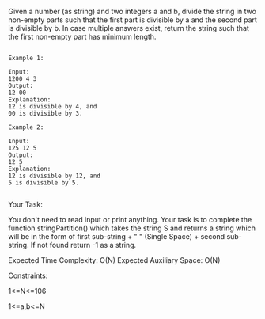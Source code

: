 Given a number (as string) and two integers a and b, divide the string in two non-empty parts such that the first part is divisible by a and the second part is divisible by b. In case multiple answers exist, return the string such that the first non-empty part has minimum length.

 ```

Example 1:

Input:
1200 4 3
Output:
12 00
Explanation:
12 is divisible by 4, and
00 is divisible by 3.
 
```
```
Example 2:

Input: 
125 12 5
Output: 
12 5
Explanation: 
12 is divisible by 12, and 
5 is divisible by 5.
 
```
Your Task:

You don't need to read input or print anything. Your task is to complete the function stringPartition() which takes the string S and returns a string which will be in the form of first sub-string + " " (Single Space) + second sub-string. If not found return -1 as a string.

 

Expected Time Complexity: O(N)
Expected Auxiliary Space: O(N)
 

Constraints:

1<=N<=106

1<=a,b<=N
